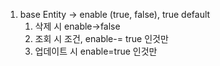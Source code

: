 1. base Entity -> enable (true, false), true default
	1. 삭제 시 enable->false
	2. 조회 시 조건, enable-= true 인것만
	3. 업데이트 시 enable=true 인것만